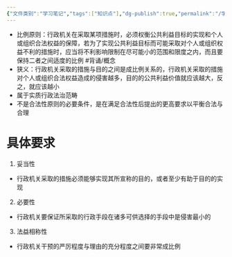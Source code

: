 ```yaml
---
{"文件类别":"学习笔记","tags":["知识点"],"dg-publish":true,"permalink":"/学习笔记studyup/知识点cheese/比例原则/","dgPassFrontmatter":true,"created":"2024-09-26T15:11:10.023+08:00","updated":"2024-09-26T15:17:35.231+08:00"}
---
```


- 比例原则：行政机关在采取某项措施时，必须权衡公共利益目标的实现和个人或组织合法权益的保障，若为了实现公共利益目标而可能采取对个人或组织权益不利的措施时，应当将不利影响限制在尽可能小的范围和限度之内，而且要保持二者之间适度的比例 #背诵/概念 
- 狭义：行政机关采取的措施与目的之间是成比例关系的，行政机关采取的措施对个人或组织合法权益造成的侵害越多，目的的公共利益价值就应该越大，反之，就应该越小
- 属于实质行政法治范畴
- 不是合法性原则的必要条件，是在满足合法性后提出的更高要求以平衡合法与合理
# 具体要求
1. 妥当性
- 行政机关采取的措施必须能够实现其所宣称的目的，或者至少有助于目的的实现
2. 必要性
- 行政机关要保证所采取的行政手段在诸多可供选择的手段中是侵害最小的
3. 法益相称性
- 行政机关干预的严厉程度与理由的充分程度之间要非常成比例
